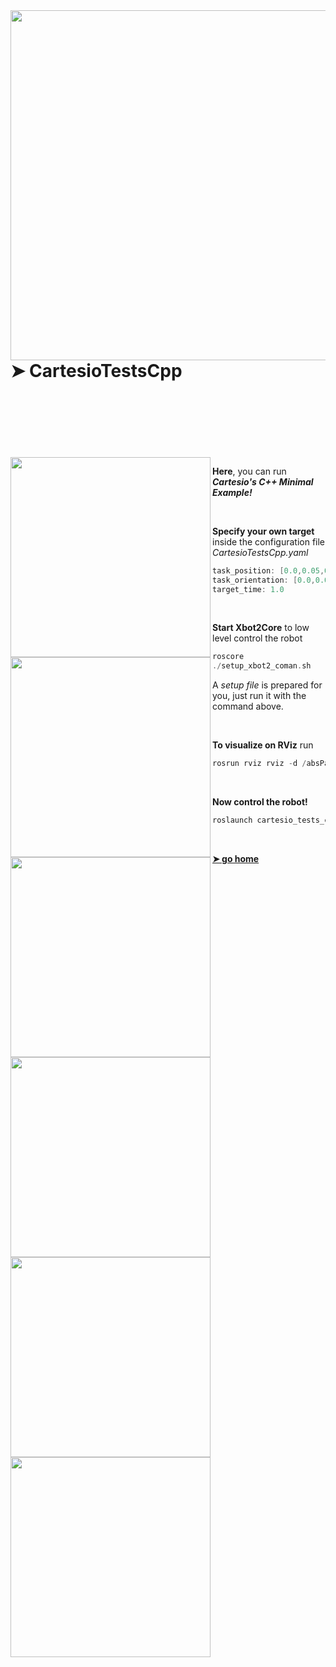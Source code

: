 
<img align="right" src="https://user-images.githubusercontent.com/15608027/118106879-62679800-b3de-11eb-845b-666ac6ad77c9.png" width="560"/>

# ➤ CartesioTestsCpp

<br />
<br />
<br />
<br />
<br />
<br />

<img align="left" src="https://user-images.githubusercontent.com/15608027/117687394-0d4a3d00-b1b8-11eb-8691-953fc945cf71.png" width="320"/>

**Here**, you can run **_Cartesio's C++ Minimal Example!_**

<img align="left" src="https://user-images.githubusercontent.com/15608027/117687394-0d4a3d00-b1b8-11eb-8691-953fc945cf71.png" width="320"/>

<br />

**Specify your own target** inside the configuration file _CartesioTestsCpp.yaml_
```c++
task_position: [0.0,0.05,0.0]
task_orientation: [0.0,0.0,90.0]
target_time: 1.0
```

<img align="left" src="https://user-images.githubusercontent.com/15608027/117687394-0d4a3d00-b1b8-11eb-8691-953fc945cf71.png" width="320"/>

<br />

**Start Xbot2Core** to low level control the robot

```c++
roscore
./setup_xbot2_coman.sh
```
A _setup file_ is prepared for you, just run it with the command above.

<img align="left" src="https://user-images.githubusercontent.com/15608027/117687394-0d4a3d00-b1b8-11eb-8691-953fc945cf71.png" width="320"/>

<br />

**To visualize on RViz** run

```c++
rosrun rviz rviz -d /absPath/CartesioTests/CartesioTestsCpp/configs/rviz/disp.rviz 

```

<img align="left" src="https://user-images.githubusercontent.com/15608027/117687394-0d4a3d00-b1b8-11eb-8691-953fc945cf71.png" width="320"/>

<br />

**Now control the robot!**

```c++
roslaunch cartesio_tests_cpp CartesioTestsCpp_Coman.launch
```

<img align="left" src="https://user-images.githubusercontent.com/15608027/117687394-0d4a3d00-b1b8-11eb-8691-953fc945cf71.png" width="320"/>

<br />



[**➤ go home**](https://github.com/lia2790/CartesioTests)

